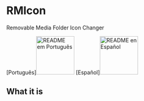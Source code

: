 # RMIcon
Removable Media Folder Icon Changer

[Português]<img src="https://cdn.pixabay.com/photo/2018/06/02/05/16/brazil-3447802_960_720.png" alt="README em Português" width="100x100"/>
[Español]<img src="https://cdn.pixabay.com/photo/2018/06/02/05/17/spain-3447828_960_720.png" alt="README en Español" width="100x100"/>
## What it is
